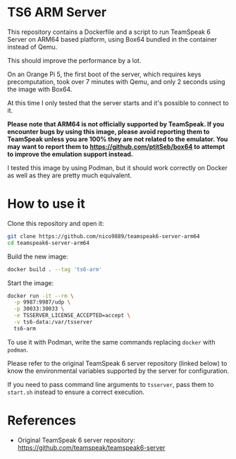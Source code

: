 # TS6 ARM Server
This repository contains a Dockerfile and a script to run TeamSpeak 6 Server on ARM64 based platform, using Box64 bundled in the container instead of Qemu.

This should improve the performance by a lot.

On an Orange Pi 5,  the first boot of the server, which requires keys precomputation, took over 7 minutes with Qemu, and only 2 seconds using the image with Box64.

At this time I only tested that the server starts and it's possible to connect to it.

**Please note that ARM64 is not officially supported by TeamSpeak. If you encounter bugs by using this image, please avoid reporting them to TeamSpeak unless you are 100% they are not related to the emulator. You may want to report them to https://github.com/ptitSeb/box64 to attempt to improve the emulation support instead.**

I tested this image by using Podman, but it should work correctly on Docker as well as they are pretty much equivalent.

# How to use it

Clone this repository and open it:
```bash
git clone https://github.com/nico9889/teamspeak6-server-arm64
cd teamspeak6-server-arm64
```

Build the new image:
```bash
docker build . --tag 'ts6-arm'
```

Start the image:
```bash
docker run -it --rm \
  -p 9987:9987/udp \
  -p 30033:30033 \
  -e TSSERVER_LICENSE_ACCEPTED=accept \
  -v ts6-data:/var/tsserver
  ts6-arm
```

To use it with Podman, write the same commands replacing `docker` with `podman`.

Please refer to the original TeamSpeak 6 server repository (linked below) to know the environmental variables supported by the server for configuration.

If you need to pass command line arguments to `tsserver`, pass them to `start.sh` instead to ensure a correct execution.

# References
* Original TeamSpeak 6 server repository: https://github.com/teamspeak/teamspeak6-server



